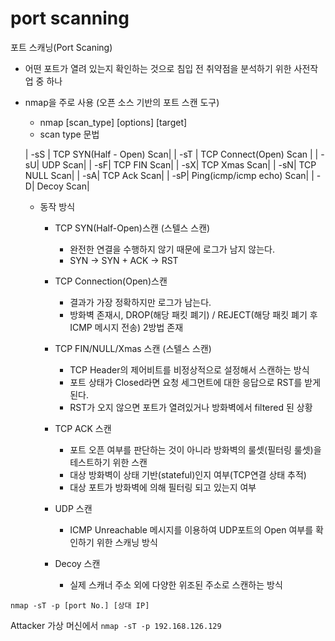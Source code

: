 
# port scanning

포트 스캐닝(Port Scaning)

- 어떤 포트가 열려 있는지 확인하는 것으로 침입 전 취약점을 분석하기 위한 사전작업 중 하나

- nmap을 주로 사용 (오픈 소스 기반의 포트 스캔 도구)
  - nmap [scan_type] [options] [target]
  - scan type 문법

  | -sS | TCP SYN(Half - Open) Scan|
  | -sT | TCP Connect(Open) Scan |
  | -sU| UDP Scan|
  | -sF| TCP FIN Scan|
  | -sX| TCP Xmas Scan|
  | -sN| TCP NULL Scan|
  | -sA| TCP Ack Scan|
  | -sP| Ping(icmp/icmp echo) Scan|
  | -D| Decoy Scan|

  - 동작 방식
    - TCP SYN(Half-Open)스캔 (스텔스 스캔)
      - 완전한 연결을 수행하지 않기 때문에 로그가 남지 않는다.
      - SYN -> SYN + ACK -> RST
    
    - TCP Connection(Open)스캔
      - 결과가 가장 정확하지만 로그가 남는다.
      - 방화벽 존재시, DROP(해당 패킷 폐기) / REJECT(해당 패킷 폐기 후 ICMP 메시지 전송) 2방법 존재

    - TCP FIN/NULL/Xmas 스캔 (스텔스 스캔)
      - TCP Header의 제어비트를 비정상적으로 설정해서 스캔하는 방식
      - 포트 상태가 Closed라면 요청 세그먼트에 대한 응답으로 RST를 받게 된다.
      - RST가 오지 않으면 포트가 열려있거나 방화벽에서 filtered 된 상황

    - TCP ACK 스캔
      - 포트 오픈 여부를 판단하는 것이 아니라 방화벽의 룰셋(필터링 룰셋)을 테스트하기 위한 스캔
      - 대상 방화벽이 상태 기반(stateful)인지 여부(TCP연결 상태 추적)
      - 대상 포트가 방화벽에 의해 필터링 되고 있는지 여부

    - UDP 스캔
      - ICMP Unreachable 메시지를 이용하여 UDP포트의 Open 여부를 확인하기 위한 스캐닝 방식

    - Decoy 스캔
      - 실제 스캐너 주소 외에 다양한 위조된 주소로 스캔하는 방식
    

`nmap -sT -p [port No.] [상대 IP]`

Attacker 가상 머신에서 `nmap -sT -p 192.168.126.129` 
